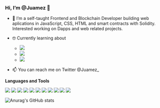 <h3> Hi, I’m @Juamez 👋</h3>

- 🌱 I’m a self-taught Frontend and Blockchain Developer building web aplications in JavaScript, CSS, HTML and smart contracts with Solidity. Interested working on Dapps and web related projects.

- :nerd_face: Currently learning about
  - <img src="https://img.shields.io/badge/ETHEREUM-3C3C3D?style=for-the-badge&logo=ETHEREUM&labelColor=black" />
  - <img src="https://img.shields.io/badge/NODE.JS-339933?style=for-the-badge&logo=NODE.Js&labelColor=black" />
  - <img src="https://img.shields.io/badge/TYPESCRIPT-3178C6?style=for-the-badge&logo=TYPESCRIPT&labelColor=black" />

- 📫 You can reach me on Twitter @Juamez_

**Languages and Tools**

  <img src="https://img.shields.io/badge/HTML-E34F26?style=for-the-badge&logo=HTML5&labelColor=black" />
  <img src="https://img.shields.io/badge/CSS-2465f1?style=for-the-badge&logo=CSS3&logoColor=2465f1&labelColor=black" />
  <img src="https://img.shields.io/badge/SASS-CC6699?style=for-the-badge&logo=Sass&labelColor=black" />
  <img src="https://img.shields.io/badge/JavaScript-f0db4f?style=for-the-badge&logo=JavaScript&labelColor=black" />
  <img src="https://img.shields.io/badge/REACT-61DAFB?style=for-the-badge&logo=REACT&labelColor=black" />
  <img src="https://img.shields.io/badge/REACT ROUTER-CA4245?style=for-the-badge&logo=REACTROUTER&labelColor=black" />
  <img src="https://img.shields.io/badge/GIT-F05032?style=for-the-badge&logo=GIT&labelColor=black" />
  <img src="https://img.shields.io/badge/CHAKRA UI-319795?style=for-the-badge&logo=CHAKRAUI&labelColor=black" />
  <img src="https://img.shields.io/badge/SOLIDITY-363636?style=for-the-badge&logo=SOLIDITY&labelColor=black" />
  <img src="https://img.shields.io/badge/NPM-CB3837?style=for-the-badge&logo=NPM&labelColor=black" />
  <img src="https://img.shields.io/badge/WEBPACK-8DD6F9?style=for-the-badge&logo=WEBPACK&labelColor=black" />
  

<br/>

![Anurag's GitHub stats](https://github-readme-stats.vercel.app/api?username=Juamez&show_icons=true&theme=synthwave)

<!---
Juamez/Juamez is a ✨ special ✨ repository because its `README.md` (this file) appears on your GitHub profile.
You can click the Preview link to take a look at your changes.

--->
